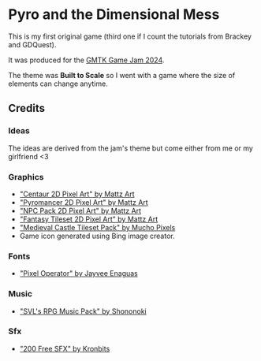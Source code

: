 # Pyro and the Dimensional Mess

This is my first original game (third one if I count the tutorials from Brackey and GDQuest).

It was produced for the [GMTK Game Jam 2024](https://itch.io/jam/gmtk-2024).

The theme was **Built to Scale** so I went with a game where the size of elements can change anytime.

## Credits

### Ideas

The ideas are derived from the jam's theme but come either from me or my girlfriend <3

### Graphics

- ["Centaur 2D Pixel Art" by Mattz Art](https://xzany.itch.io/centaur-2d-pixel-art)
- ["Pyromancer 2D Pixel Art" by Mattz Art](https://xzany.itch.io/pyromancer-2d-pixel-art)
- ["NPC Pack 2D Pixel Art" by Mattz Art](https://xzany.itch.io/npc-characters-2d-pixel-art)
- ["Fantasy Tileset 2D Pixel Art" by Mattz Art](https://xzany.itch.io/fantasy-tileset-2d-pixel-art)
- ["Medieval Castle Tileset Pack" by Mucho Pixels](https://muchopixels.itch.io/medieval-castle-tileset-pack)
- Game icon generated using Bing image creator.

### Fonts

- ["Pixel Operator" by Jayvee Enaguas](https://www.dafont.com/pixel-operator.font)

### Music

- ["SVL's RPG Music Pack" by Shononoki](https://shononoki.itch.io/rpg-music-pack-svl)

### Sfx

- ["200 Free SFX" by Kronbits](https://kronbits.itch.io/freesfx)
